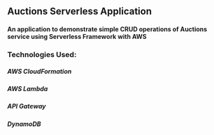 ## Auctions Serverless Application
#### An application to demonstrate simple CRUD operations of Auctions service using Serverless Framework with AWS

### Technologies Used:
##### AWS CloudFormation
##### AWS Lambda
##### API Gateway
##### DynamoDB
